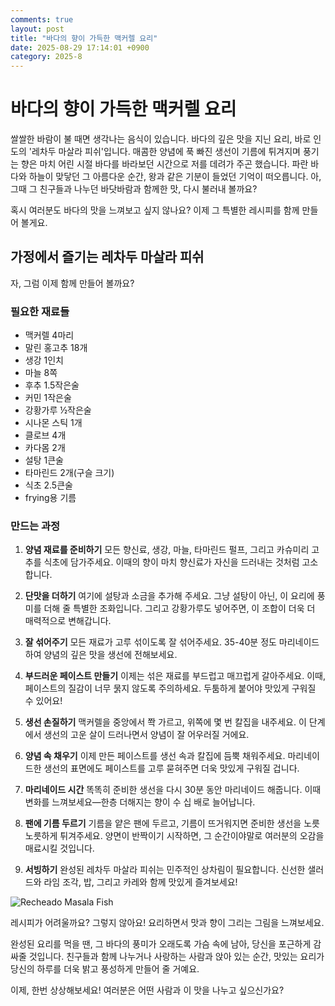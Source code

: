 ```yaml
---
comments: true
layout: post
title: "바다의 향이 가득한 맥커렐 요리"
date: 2025-08-29 17:14:01 +0900
category: 2025-8
---
```


# 바다의 향이 가득한 맥커렐 요리

쌀쌀한 바람이 불 때면 생각나는 음식이 있습니다. 바다의 깊은 맛을 지닌 요리, 바로 인도의 '레차두 마살라 피쉬'입니다. 매콤한 양념에 푹 빠진 생선이 기름에 튀겨지며 풍기는 향은 마치 어린 시절 바다를 바라보던 시간으로 저를 데려가 주곤 했습니다. 파란 바다와 하늘이 맞닿던 그 아름다운 순간, 왕과 같은 기분이 들었던 기억이 떠오릅니다. 아, 그때 그 친구들과 나누던 바닷바람과 함께한 맛, 다시 불러내 볼까요?

혹시 여러분도 바다의 맛을 느껴보고 싶지 않나요? 이제 그 특별한 레시피를 함께 만들어 볼게요. 

   

## 가정에서 즐기는 레차두 마살라 피쉬

자, 그럼 이제 함께 만들어 볼까요?

   

### 필요한 재료들

- 맥커렐 4마리
- 말린 홍고추 18개
- 생강 1인치
- 마늘 8쪽
- 후추 1.5작은술
- 커민 1작은술
- 강황가루 ½작은술
- 시나몬 스틱 1개
- 클로브 4개
- 카다몸 2개
- 설탕 1큰술
- 타마린드 2개(구슬 크기)
- 식초 2.5큰술
- frying용 기름

   

### 만드는 과정

1. **양념 재료를 준비하기**
   모든 향신료, 생강, 마늘, 타마린드 펄프, 그리고 카슈미리 고추를 식초에 담가주세요. 이때의 향이 마치 향신료가 자신을 드러내는 것처럼 고소합니다.

2. **단맛을 더하기**
   여기에 설탕과 소금을 추가해 주세요. 그냥 설탕이 아닌, 이 요리에 풍미를 더해 줄 특별한 조화입니다. 그리고 강황가루도 넣어주면, 이 조합이 더욱 더 매력적으로 변해갑니다.

3. **잘 섞어주기**
   모든 재료가 고루 섞이도록 잘 섞어주세요. 35-40분 정도 마리네이드하여 양념의 깊은 맛을 생선에 전해보세요.

4. **부드러운 페이스트 만들기**
   이제는 섞은 재료를 부드럽고 매끄럽게 갈아주세요. 이때, 페이스트의 질감이 너무 묽지 않도록 주의하세요. 두툼하게 붙어야 맛있게 구워질 수 있어요!

5. **생선 손질하기**
   맥커렐을 중앙에서 쫙 가르고, 위쪽에 몇 번 칼집을 내주세요. 이 단계에서 생선의 고운 살이 드러나면서 양념이 잘 어우러질 거에요.

6. **양념 속 채우기**
   이제 만든 페이스트를 생선 속과 칼집에 듬뿍 채워주세요. 마리네이드한 생선의 표면에도 페이스트를 고루 묻혀주면 더욱 맛있게 구워질 겁니다.

7. **마리네이드 시간**
   똑똑히 준비한 생선을 다시 30분 동안 마리네이드 해줍니다. 이때 변화를 느껴보세요—한층 더해지는 향이  수 십 배로 늘어납니다.

8. **팬에 기름 두르기**
   기름을 얕은 팬에 두르고, 기름이 뜨거워지면 준비한 생선을 노릇노릇하게 튀겨주세요. 양면이 반짝이기 시작하면, 그 순간이야말로 여러분의 오감을 매료시킬 것입니다.

9. **서빙하기**
   완성된 레차두 마살라 피쉬는 민주적인 상차림이 필요합니다. 신선한 샐러드와 라임 조각, 밥, 그리고 카레와 함께 맛있게 즐겨보세요!

![Recheado Masala Fish](https://www.themealdb.com/images/media/meals/uwxusv1487344500.jpg)

   

레시피가 어려울까요? 그렇지 않아요! 요리하면서 맛과 향이 그리는 그림을 느껴보세요. 

   

완성된 요리를 먹을 땐, 그 바다의 풍미가 오래도록 가슴 속에 남아, 당신을 포근하게 감싸줄 것입니다. 친구들과 함께 나누거나 사랑하는 사람과 앉아 있는 순간, 맛있는 요리가 당신의 하루를 더욱 밝고 풍성하게 만들어 줄 거예요. 

이제, 한번 상상해보세요! 여러분은 어떤 사람과 이 맛을 나누고 싶으신가요?